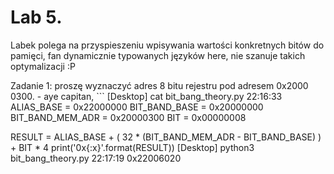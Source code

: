 # Lab 5.

Labek polega na przyspieszeniu wpisywania wartości konkretnych bitów do pamięci, fan dynamicznie typowanych języków here, nie szanuje takich optymalizacji :P

Zadanie 1: proszę wyznaczyć adres 8 bitu rejestru pod adresem 0x2000 0300.
    - aye capitan, ```
[Desktop] cat bit_bang_theory.py                                               22:16:33
ALIAS_BASE              = 0x22000000
BIT_BAND_BASE           = 0x20000000
BIT_BAND_MEM_ADR        = 0x20000300
BIT                     = 0x00000008

RESULT = ALIAS_BASE + ( 32 * (BIT_BAND_MEM_ADR - BIT_BAND_BASE) ) + BIT * 4
print('0x{:x}'.format(RESULT))
[Desktop] python3 bit_bang_theory.py                                           22:17:19
0x22006020
```

